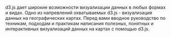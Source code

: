 d3.js дает широкие возможности визуализации данных в любых формах и видах. Одно
из напревлений охватываемых d3.js - визуализация данных на географических
картах. Перед вами вводное руководство по техникам, подходам и практикам
написания полезных, понятных и интерактивных визуализаций данных на картах с
помощью d3.js.